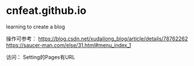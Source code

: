 # cnfeat.github.io
learning to create a blog

操作可参考：
https://blog.csdn.net/xudailong_blog/article/details/78762262
https://saucer-man.com/else/31.html#menu_index_1

访问：
Setting的Pages有URL

